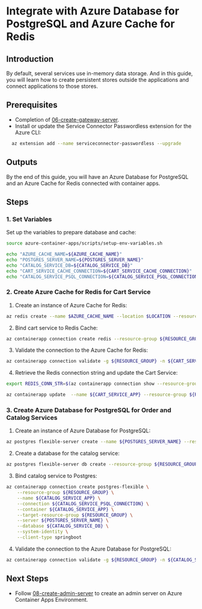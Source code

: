 # Integrate with Azure Database for PostgreSQL and Azure Cache for Redis
## Introduction
By default, several services use in-memory data storage. And in this guide, you will learn how to create persistent stores outside the applications and connect applications to those stores.

## Prerequisites
- Completion of [06-create-gateway-server](./06-create-gateway-server.md).
- Install or update the Service Connector Passwordless extension for the Azure CLI:
```bash
  az extension add --name serviceconnector-passwordless --upgrade
  ```

## Outputs
By the end of this guide, you will have an Azure Database for PostgreSQL and an Azure Cache for Redis connected with container apps.

## Steps

### 1. Set Variables
Set up the variables to prepare database and cache:
```bash
source azure-container-apps/scripts/setup-env-variables.sh

echo "AZURE_CACHE_NAME=${AZURE_CACHE_NAME}"
echo "POSTGRES_SERVER_NAME=${POSTGRES_SERVER_NAME}"
echo "CATALOG_SERVICE_DB=${CATALOG_SERVICE_DB}"
echo "CART_SERVICE_CACHE_CONNECTION=${CART_SERVICE_CACHE_CONNECTION}"
echo "CATALOG_SERVICE_PSQL_CONNECTION=${CATALOG_SERVICE_PSQL_CONNECTION}"
```

### 2. Create Azure Cache for Redis for Cart Service
1. Create an instance of Azure Cache for Redis:
```bash
az redis create --name $AZURE_CACHE_NAME --location $LOCATION --resource-group $RESOURCE_GROUP --sku Basic --vm-size c0
```
2. Bind cart service to Redis Cache:
```bash
az containerapp connection create redis --resource-group ${RESOURCE_GROUP} --name ${CART_SERVICE_APP} --connection ${CART_SERVICE_CACHE_CONNECTION} --container ${CART_SERVICE_APP} --tg ${RESOURCE_GROUP} --server ${AZURE_CACHE_NAME} --database 0 --client-type python --secret
```
3. Validate the connection to the Azure Cache for Redis:
```bash
az containerapp connection validate -g ${RESOURCE_GROUP} -n ${CART_SERVICE_APP} --connection ${CART_SERVICE_CACHE_CONNECTION} --output table
```
4. Retrieve the Redis connection string and update the Cart Service:
```bash
export REDIS_CONN_STR=$(az containerapp connection show --resource-group ${RESOURCE_GROUP} --name ${CART_SERVICE_APP} --connection ${CART_SERVICE_CACHE_CONNECTION} --query configurations[0].value -o tsv)

az containerapp update  --name ${CART_SERVICE_APP} --resource-group ${RESOURCE_GROUP} --set-env-vars "CART_PORT=8080" "REDIS_CONNECTIONSTRING=${REDIS_CONN_STR}" "AUTH_URL=https://${GATEWAY_URL}"
```

### 3. Create Azure Database for PostgreSQL for Order and Catalog Services
1. Create an instance of Azure Database for PostgreSQL:
```bash
az postgres flexible-server create --name ${POSTGRES_SERVER_NAME} --resource-group ${RESOURCE_GROUP} --location ${LOCATION} --public-access 0.0.0.0 --tier Burstable --sku-name Standard_B1ms --version 14 --storage-size 32 --active-directory-auth Enabled
```
2. Create a database for the catalog service:
```bash
az postgres flexible-server db create --resource-group ${RESOURCE_GROUP} --database-name ${CATALOG_SERVICE_DB} --server-name ${POSTGRES_SERVER_NAME}
```
3. Bind catalog service to Postgres:
```bash
az containerapp connection create postgres-flexible \
    --resource-group ${RESOURCE_GROUP} \
    --name ${CATALOG_SERVICE_APP} \
    --connection ${CATALOG_SERVICE_PSQL_CONNECTION} \
    --container ${CATALOG_SERVICE_APP} \
    --target-resource-group ${RESOURCE_GROUP} \
    --server ${POSTGRES_SERVER_NAME} \
    --database ${CATALOG_SERVICE_DB} \
    --system-identity \
    --client-type springboot
```
4. Validate the connection to the Azure Database for PostgreSQL:
```bash
az containerapp connection validate -g ${RESOURCE_GROUP} -n ${CATALOG_SERVICE_APP} --connection ${CATALOG_SERVICE_PSQL_CONNECTION} --output table
```

## Next Steps

- Follow [08-create-admin-server](./08-create-admin-server) to create an admin server on Azure Container Apps Environment.
